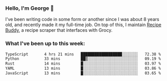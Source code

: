 ### Hello, I'm George 👋

I've been writing code in some form or another since I was about 8 years old, and recently made it my full-time job. On top of this, I maintain [Recipe Buddy](https://github.com/georgegebbett/recipe-buddy), a recipe scraper that interfaces with Grocy.  

<!--
**georgegebbett/georgegebbett** is a ✨ _special_ ✨ repository because its `README.md` (this file) appears on your GitHub profile.

Here are some ideas to get you started:

- 🔭 I’m currently working on ...
- 🌱 I’m currently learning ...
- 👯 I’m looking to collaborate on ...
- 🤔 I’m looking for help with ...
- 💬 Ask me about ...
- 📫 How to reach me: ...
- 😄 Pronouns: ...
- ⚡ Fun fact: ...
-->

### What I've been up to this week:
<!--START_SECTION:waka-->

```txt
TypeScript       4 hrs 21 mins   ██████████████████░░░░░░░   72.38 %
Python           33 mins         ██▒░░░░░░░░░░░░░░░░░░░░░░   09.19 %
Rust             14 mins         █░░░░░░░░░░░░░░░░░░░░░░░░   03.97 %
YAML             13 mins         █░░░░░░░░░░░░░░░░░░░░░░░░   03.86 %
JavaScript       13 mins         █░░░░░░░░░░░░░░░░░░░░░░░░   03.65 %
```

<!--END_SECTION:waka-->
